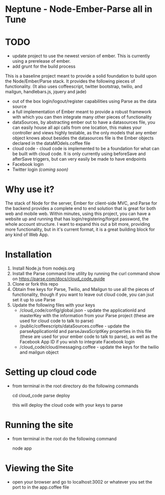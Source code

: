 Neptune - Node-Ember-Parse all in Tune
=========

TODO
=========
- update project to use the newest version of ember.  This is currently using a prerelease of ember.
- add grunt for the build process

This is a baseline project meant to provide a solid foundation to build upon the Node/Ember/Parse stack.  It provides the following pieces of functionality. (It also uses coffeescript, twitter bootstrap, twilio, and mailgun, handlebars.js, jquery and jade)

- out of the box login/logout/register capabilities using Parse as the data source
- a full implementation of Ember meant to provide a robust framework with which you can then integrate many other pieces of functionality
- dataSources, by abstracting ember out to have a datasources file, you can easily house all api calls from one location, this makes your controller and views highly testable, as the only models that any ember object knows about besides the datasources file is the Ember objects declared in the dataMOdels.coffee file
- cloud code - cloud code is implemented to be a foundation for what can be built with cloud code.  It is only currently using beforeSave and afterSave triggers, but can very easily be made to have endpoints
- Facebook login
- Twitter login *(coming soon)*

Why use it?
=========
The stack of Node for the server, Ember for client-side MVC, and Parse for the backend provides a complete end to end solution that is great for both web and mobile web.  Within minutes, using this project, you can have a website up and running that has login/registering/forgot password, the whole account structure.  I want to expand this out a bit more, providing more functionality, but in it's current format, it is a great building block for any kind of Web App. 

Installation
=========

1. Install Node.js from nodejs.org
2. Install the Parse command line utility by running the curl command show on https://parse.com/docs/cloud_code_guide 
3. Clone or fork this repo
4. Obtain free keys for Parse, Twilio, and Mailgun to use all the pieces of functionality, though if you want to leave out cloud code, you can jsut set it up to use Parse
5. Update the following files with your keys
    - /cloud_code/config/global.json - update the applicationId and masterKey with the information from your Parse project (these are used for cloud code to talk to parse)
    - /public/coffeescripts/dataSources.coffee - update the   parseApplicationId and parseJavaScriptKey properties in this file (these are used for your ember code to talk to parse), as well as the Facebook App ID if you wish to integrate Facebook login
    - /cloud_code/cloud/messaging.coffee - update the keys for the twilio and mailgun object

Setting up cloud code
=========

- from terminal in the root directory do the following commands
  
  cd cloud_code
  parse deploy

  this will deploy the cloud code with your keys to parse

Running the site
=========

- from terminal in the root do the following command

  node app

Viewing the Site
=========

- open your browser and go to localhost:3002 or whatever you set the port to in the app.coffee file

